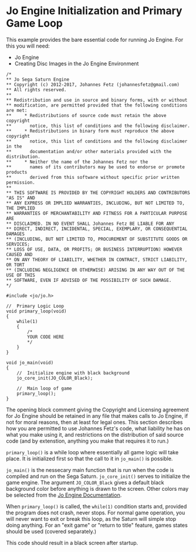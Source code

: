 # Jo Engine Initialization and Primary Game Loop

This example provides the bare essential code for running Jo Engine. For this you will need:
- Jo Engine
- Creating Disc Images in the Jo Engine Environment

```
/*
** Jo Sega Saturn Engine
** Copyright (c) 2012-2017, Johannes Fetz (johannesfetz@gmail.com)
** All rights reserved.
**
** Redistribution and use in source and binary forms, with or without
** modification, are permitted provided that the following conditions are met:
**     * Redistributions of source code must retain the above copyright
**       notice, this list of conditions and the following disclaimer.
**     * Redistributions in binary form must reproduce the above copyright
**       notice, this list of conditions and the following disclaimer in the
**       documentation and/or other materials provided with the distribution.
**     * Neither the name of the Johannes Fetz nor the
**       names of its contributors may be used to endorse or promote products
**       derived from this software without specific prior written permission.
**
** THIS SOFTWARE IS PROVIDED BY THE COPYRIGHT HOLDERS AND CONTRIBUTORS "AS IS" AND
** ANY EXPRESS OR IMPLIED WARRANTIES, INCLUDING, BUT NOT LIMITED TO, THE IMPLIED
** WARRANTIES OF MERCHANTABILITY AND FITNESS FOR A PARTICULAR PURPOSE ARE
** DISCLAIMED. IN NO EVENT SHALL Johannes Fetz BE LIABLE FOR ANY
** DIRECT, INDIRECT, INCIDENTAL, SPECIAL, EXEMPLARY, OR CONSEQUENTIAL DAMAGES
** (INCLUDING, BUT NOT LIMITED TO, PROCUREMENT OF SUBSTITUTE GOODS OR SERVICES;
** LOSS OF USE, DATA, OR PROFITS; OR BUSINESS INTERRUPTION) HOWEVER CAUSED AND
** ON ANY THEORY OF LIABILITY, WHETHER IN CONTRACT, STRICT LIABILITY, OR TORT
** (INCLUDING NEGLIGENCE OR OTHERWISE) ARISING IN ANY WAY OUT OF THE USE OF THIS
** SOFTWARE, EVEN IF ADVISED OF THE POSSIBILITY OF SUCH DAMAGE.
*/

#include <jo/jo.h>

//  Primary Logic Loop
void primary_loop(void)
{
	while(1)
	{
		/*
		YOUR CODE HERE
		*/
	}
}

void jo_main(void)
{
	//  Initialize engine with black background
	jo_core_init(JO_COLOR_Black);	

	//	Main loop of game
	primary_loop();	
}

```

The opening block comment giving the Copyright and Licensing agreement for Jo Engine should be retained in any file that makes calls to Jo Engine, if not for moral reasons, then at least for legal ones. This section describes how you are permitted to use Johannes Fetz's code, what liability he has on what you make using it, and restrictions on the distribution of said source code (and by extenstion, anything you make that requires it to run.)

```primary_loop()``` is a while loop where essentially all game logic will take place. It is initialized first so that the call to it in  ```jo_main()``` is possible.

```jo_main()``` is the nessecary main function that is run when the code is compiled and run on the Sega Saturn. ```jo_core_init()``` serves to initialize the game engine. The argument ```JO_COLOR_Black``` gives a default black background color before anything is drawn to the screen. Other colors may be selected from the [Jo Engine Documentation](https://www.jo-engine.orgdoxygen/files.html).

When ```primary_loop()``` is called, the ```while(1)``` condition starts and, provided the program does not crash, never stops. For normal game operation, you will never want to exit or break this loop, as the Saturn will simple stop doing anything. For an "exit game" or "return to title" feature, games states should be used (covered separately.)

This code should result in a black screen after startup.

